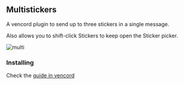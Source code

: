 ## Multistickers

A vencord plugin to send up to three stickers in a single message.

Also allows you to shift-click Stickers to keep open the Sticker picker.

![multi](https://github.com/voidfill/multistickers/assets/71205200/e35582ec-ffd5-4a3b-adad-ed8fbf906e0b)

### Installing

Check the [guide in vencord](https://discord.com/channels/1015060230222131221/1257038407503446176/1257038407503446176)
